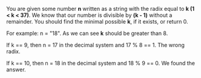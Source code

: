 You are given some number **n** written as a string with the radix equal to **k (1 < k < 37)**.
We know that our number is divisible by **(k - 1)** without a remainder.
You should find the minimal possible **k**, if it exists, or return 0.

For example: n = "18". As we can see **k** should be greater than 8.

If k == 9, then n = 17 in the decimal system and 17 % 8 == 1. The wrong radix.

If k == 10, then n = 18 in the decimal system and 18 % 9 == 0. We found the answer.
